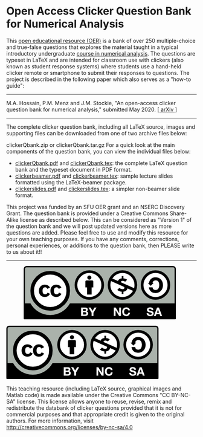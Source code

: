 # Open Access Clicker Question Bank for Numerical Analysis
This [open educational resource (OER)](https://en.wikipedia.org/wiki/Open_educational_resources) is a bank of over 250 multiple-choice and true-false questions that explores the material taught in a typical introductory undergraduate [course in numerical analysis](http://www.sfu.ca/~jstockie/teaching/macm316/outline.html). The questions are typeset in LaTeX and are intended for classroom use with clickers (also known as student response systems) where students use a hand-held clicker remote or smartphone to submit their responses to questions. The project is described in the following paper which also serves as a "how-to guide":

***
M.A. Hossain, P.M. Menz and J.M. Stockie, "An open-access clicker question bank for numerical analysis," submitted May 2020. [[ arXiv ]](https://arxiv.org/abs/2005.12837)
***

The complete clicker question bank, including all LaTeX source, images and supporting files can be downloaded from one of two archive files below:

clickerQbank.zip    or    clickerQbank.tar.gz
For a quick look at the main components of the question bank, you can view the individual files below:

- [clickerQbank.pdf](clickerQbank.pdf) and [clickerQbank.tex](clickerQbank.tex): the complete LaTeX question bank and the typeset document in PDF format.
- [clickerbeamer.pdf](clickerbeamer.pdf) and [clickerbeamer.tex](clickerbeamer.tex): sample lecture slides formatted using the LaTeX-beamer package.
- [clickerslides.pdf](clickerslides.pdf) and [clickerslides.tex](clickerslides.tex): a simpler non-beamer slide format.

This project was funded by an SFU OER grant and an NSERC Discovery Grant. The question bank is provided under a Creative Commons Share-Alike license as described below. This can be considered as "Version 1" of the question bank and we will post updated versions here as more questions are added. Please feel free to use and modify this resource for your own teaching purposes.
If you have any comments, corrections, personal experiences, or additions to the question bank, then PLEASE write to us about it!!

***
<div align="center">
<img src="cc-by-nc-sa.png"
     alt="Markdown Monster icon"
     style="float: center; margin-right: 10px;" />
</div>
     
![](cc-by-nc-sa.png)

This teaching resource (including LaTeX source, graphical images and Matlab code) is made available under the Creative Commons "CC BY-NC-SA" license. This license allows anyone to reuse, revise, remix and redistribute the databank of clicker questions provided that it is not for commercial purposes and that appropriate credit is given to the original authors. For more information, visit http://creativecommons.org/licenses/by-nc-sa/4.0

